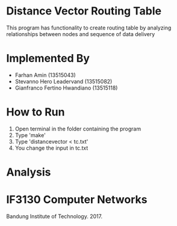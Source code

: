 # Distance Vector Routing Table
This program has functionality to create routing table by analyzing relationships between nodes and sequence of data delivery

# Implemented By
- Farhan Amin (13515043)
- Stevanno Hero Leadervand (13515082)
- Gianfranco Fertino Hwandiano (13515118)

# How to Run
1. Open terminal in the folder containing the program
2. Type 'make'
3. Type 'distancevector < tc.txt'
4. You change the input in tc.txt

# Analysis

# IF3130 Computer Networks
Bandung Institute of Technology. 2017.